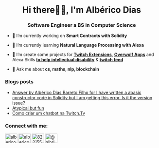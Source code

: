 <!--
**AlbericoD/AlbericoD** is a ✨ _special_ ✨ repository because its `README.md` (this file) appears on your GitHub profile.
-->

<h1 align="center">Hi there👋🏽, I'm Albérico Dias</h1>
<h3 align="center">Software Engineer a BS in Computer Science</h3>

- 🔭 I’m currently working on **Smart Contracts with Solidity**

- 🌱 I’m currently learning **Natural Language Processing with Alexa**

- 🚧 I’m create some projects for [**Twitch Extensions**](https://www.twitch.tv/ext/hecb122wgtrzumrv9ywwjn7wg6nglq), [**Overwolf Apps**](https://www.overwolf.com/app/Alberico_Dias_Barreto_Filho-Economy_Tool-00001) and Alexa Skills [**to help intellectual disability**](https://www.amazon.com.br/dp/B08P7Z8S8C) &  [**twitch feed**](https://www.amazon.com.br/dp/B07X36XMFT)

- 💬 Ask me about **cs, maths, nlp, blockchain**


### Blogs posts
<!-- BLOG-POST-LIST:START -->
- [Answer by Albérico Dias Barreto Filho for I have written a abasic constructor code in Solidity but I am getting this error. Is it the version issue?](https://stackoverflow.com/questions/69136194/i-have-written-a-abasic-constructor-code-in-solidity-but-i-am-getting-this-error/69148782#69148782)
- [Atypical but fun](https://dev.to/albericod/atypical-but-fun-24dk)
- [Como criar um chatbot na Twitch.Tv](https://medium.com/@albricodiasbarretofilho/como-criar-um-chatbot-na-twitch-tv-481b2a0e60d8?source=rss-733f635a2f03------2)
<!-- BLOG-POST-LIST:END -->

<h3 align="left">Connect with me:</h3>
<p align="left">
<a href="https://dev.to/albericod" target="blank"><img align="center" src="https://cdn.jsdelivr.net/npm/simple-icons@3.0.1/icons/dev-dot-to.svg" alt="albericod" height="30" width="40" /></a>
<a href="https://linkedin.com/in/albericod" target="blank"><img align="center" src="https://raw.githubusercontent.com/rahuldkjain/github-profile-readme-generator/master/src/images/icons/Social/linked-in-alt.svg" alt="albericod" height="30" width="40" /></a>
<a href="https://stackoverflow.com/users/8221557" target="blank"><img align="center" src="https://raw.githubusercontent.com/rahuldkjain/github-profile-readme-generator/master/src/images/icons/Social/stack-overflow.svg" alt="8221557" height="30" width="40" /></a>
<a href="https://medium.com/@albricodiasbarretofilho" target="blank"><img align="center" src="https://raw.githubusercontent.com/rahuldkjain/github-profile-readme-generator/master/src/images/icons/Social/medium.svg" alt="@albricodiasbarretofilho" height="30" width="40" /></a>
</p>




<!--
- 👯 I’m looking to collaborate on ...
- 🤔 I’m looking for help with ...
- 💬 Ask me about ...
- 📫 How to reach me: ...
- 😄 Pronouns: ...
- ⚡ Fun fact: ...
-->


